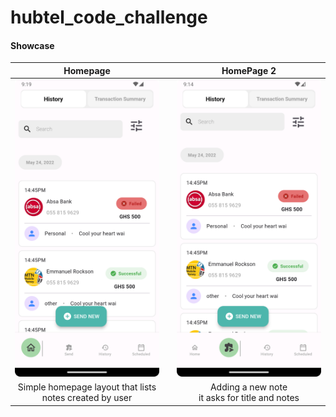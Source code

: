 # hubtel_code_challenge

#### Showcase
|                           Homepage                           |                                                    | HomePage 2  |
|:------------------------------------------------------------:|----------------------------------------------------|:-----------:|
|            <img src="images/s_m.png" width="300">            || <img src="images/s2.png" width="300">              |
| Simple homepage layout that lists <br> notes created by user || Adding a new note <br> it asks for title and notes |
